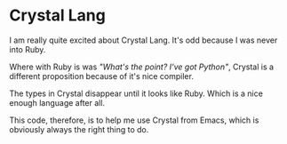 # Crystal Lang

I am really quite excited about Crystal Lang. It's odd because I was
never into Ruby.

Where with Ruby is was *"What's the point? I've got Python"*, Crystal
is a different proposition because of it's nice compiler.

The types in Crystal disappear until it looks like Ruby. Which is a
nice enough language after all.

This code, therefore, is to help me use Crystal from Emacs, which is
obviously always the right thing to do.

